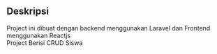 ## Deskripsi
Project ini dibuat dengan backend menggunakan Laravel dan Frontend menggunakan Reactjs
<br>
Project Berisi CRUD Siswa

